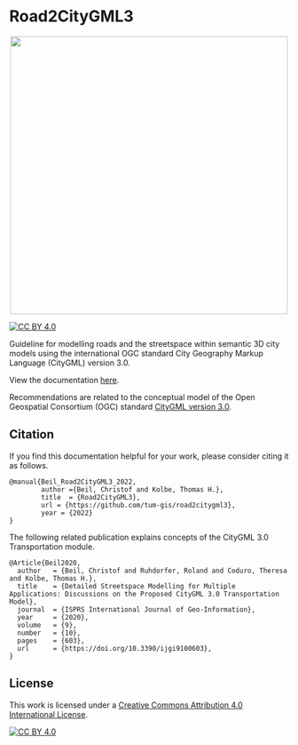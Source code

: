 # Road2CityGML3


<p align="center">
   <img src="https://github.com/tum-gis/road2citygml/blob/main/src/header.png" width="500" />
</p>

[![CC BY 4.0][cc-by-shield]][cc-by]


Guideline for modelling roads and the streetspace within semantic 3D city models using the international OGC standard City Geography Markup Language (CityGML) version 3.0.

View the documentation [here](https://www.3dcitydb.org/3dcitydb/fileadmin/public/road2citygml3/).

Recommendations are related to the conceptual model of the Open Geospatial Consortium (OGC) standard [CityGML version 3.0](https://docs.ogc.org/is/20-010/20-010.html).

## Citation
If you find this documentation helpful for your work, please consider citing it as follows.

```plain
@manual{Beil_Road2CityGML3_2022,
        author ={Beil, Christof and Kolbe, Thomas H.},
        title  = {Road2CityGML3},  
        url = {https://github.com/tum-gis/road2citygml3},
        year = {2022}
}
```

The following related publication explains concepts of the CityGML 3.0 Transportation module.

```plain
@Article{Beil2020,
  author   = {Beil, Christof and Ruhdorfer, Roland and Coduro, Theresa and Kolbe, Thomas H.},
  title    = {Detailed Streetspace Modelling for Multiple Applications: Discussions on the Proposed CityGML 3.0 Transportation Model},
  journal  = {ISPRS International Journal of Geo-Information},
  year     = {2020},
  volume   = {9},
  number   = {10},
  pages    = {603},
  url      = {https://doi.org/10.3390/ijgi9100603},
}
```

## License
This work is licensed under a
[Creative Commons Attribution 4.0 International License][cc-by].

[![CC BY 4.0][cc-by-image]][cc-by]

[cc-by]: http://creativecommons.org/licenses/by/4.0/
[cc-by-image]: https://i.creativecommons.org/l/by/4.0/88x31.png
[cc-by-shield]: https://img.shields.io/badge/License-CC%20BY%204.0-lightgrey.svg

